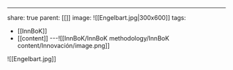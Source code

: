 ---
share: true
parent: [[]]
image: ![[Engelbart.jpg|300x600]] 
tags:
- [[InnBoK]]
- [[content]]
---![[InnBoK/InnBoK methodology/InnBoK content/Innovación/image.png]]


![[Engelbart.jpg]]

